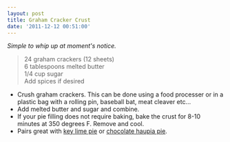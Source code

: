 ```yaml
---
layout: post
title: Graham Cracker Crust
date: '2011-12-12 00:51:00'
---
```


*Simple to whip up at moment's notice.*

> 24 graham crackers (12 sheets)    
> 6 tablespoons melted butter     
> 1/4 cup sugar     
> Add spices if desired     

* Crush graham crackers. This can be done using a food processer or in a plastic bag with a rolling pin, baseball bat, meat cleaver etc…
* Add melted butter and sugar and combine.
* If your pie filling does not require baking, bake the crust for 8-10 minutes at 350 degrees F. Remove and cool.
* Pairs great with [key lime pie](/key-lime-pie/) or [chocolate haupia pie](/hawaiian-chocolate-haupia-pie/).
